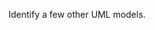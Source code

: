 <panel type="info" header=":trophy: Can identify UML models :star::star::star:" expandable>
  <include src="../../book/modeling/introduction/umlModels/full.md" />
<panel header=":dart: Evidence" expanded>
  
Identify a few other UML models.
  
</panel>
</panel>

<panel type="success" header=":trophy: Can explain deployment diagrams :star::star::star::star:" expandable>
  <include src="../../book/modeling/modelingStructures/deploymentDiagrams/full.md" />
<!-- TODO: add evidence -->
</panel>

<panel type="success" header=":trophy: Can explain component diagrams :star::star::star::star:" expandable>
  <include src="../../book/modeling/modelingStructures/componentDiagrams/full.md" />
<!-- TODO: add evidence -->
</panel>

<panel type="success" header=":trophy: Can explain package diagrams :star::star::star::star:" expandable>
  <include src="../../book/modeling/modelingStructures/packageDiagrams/full.md" />
<!-- TODO: add evidence -->
</panel>

<panel type="success" header=":trophy: Can explain composite structure diagrams :star::star::star::star:" expandable>
  <include src="../../book/modeling/modelingStructures/compositeStructureDiagrams/full.md" />
<!-- TODO: add evidence -->
</panel>

<panel type="success" header=":trophy: Can explain timing diagrams :star::star::star::star:" expandable>
  <include src="../../book/modeling/modelingBehaviors/timingDiagrams/full.md" />
<!-- TODO: add evidence -->
</panel>

<panel type="success" header=":trophy: Can explain interaction overview diagrams :star::star::star::star:" expandable>
  <include src="../../book/modeling/modelingBehaviors/interactionOverviewDiagrams/full.md" />
<!-- TODO: add evidence -->
</panel>

<panel type="success" header=":trophy: Can explain communication diagrams :star::star::star::star:" expandable>
  <include src="../../book/modeling/modelingBehaviors/communicationDiagrams/full.md" />
<!-- TODO: add evidence -->
</panel>

<panel type="success" header=":trophy: Can explain state machine diagrams :star::star::star::star:" expandable>
  <include src="../../book/modeling/modelingBehaviors/stateMachineDiagrams/full.md" />
<!-- TODO: add evidence -->
</panel>
